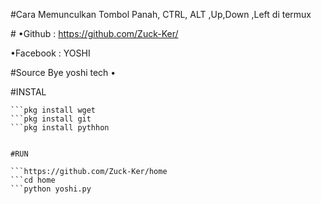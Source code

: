 #Cara Memunculkan Tombol Panah, CTRL, ALT ,Up,Down ,Left di termux

#<!---[Source Create Bye]-->
•Github : https://github.com/Zuck-Ker/

•Facebook : YOSHI

#Source Bye yoshi tech
•<!---[Coding By Yoshi]-->

#INSTAL

```Install beberapa komponen
```pkg install wget
```pkg install git
```pkg install pythhon


#RUN

```https://github.com/Zuck-Ker/home
```cd home
```python yoshi.py

